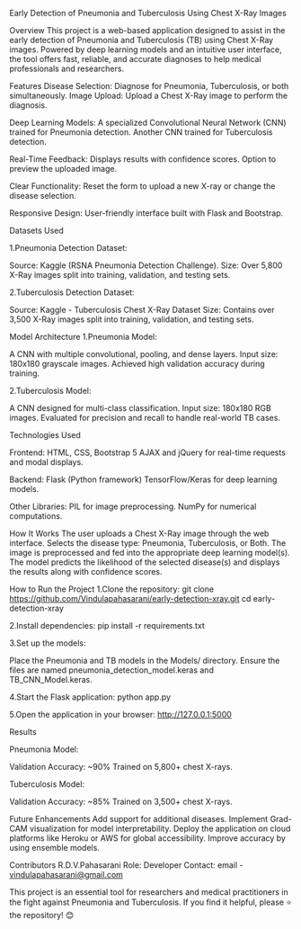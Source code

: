 Early Detection of Pneumonia and Tuberculosis Using Chest X-Ray Images

Overview
This project is a web-based application designed to assist in the early detection of Pneumonia and Tuberculosis (TB) using Chest X-Ray images. Powered by deep learning models and an intuitive user interface, the tool offers fast, reliable, and accurate diagnoses to help medical professionals and researchers.

Features
Disease Selection: Diagnose for Pneumonia, Tuberculosis, or both simultaneously.
Image Upload: Upload a Chest X-Ray image to perform the diagnosis.

Deep Learning Models:
A specialized Convolutional Neural Network (CNN) trained for Pneumonia detection.
Another CNN trained for Tuberculosis detection.

Real-Time Feedback:
Displays results with confidence scores.
Option to preview the uploaded image.

Clear Functionality: Reset the form to upload a new X-ray or change the disease selection.

Responsive Design: User-friendly interface built with Flask and Bootstrap.

Datasets Used

1.Pneumonia Detection Dataset:

Source: Kaggle (RSNA Pneumonia Detection Challenge).
Size: Over 5,800 X-Ray images split into training, validation, and testing sets.

2.Tuberculosis Detection Dataset:

Source: Kaggle - Tuberculosis Chest X-Ray Dataset
Size: Contains over 3,500 X-Ray images split into training, validation, and testing sets.

Model Architecture
1.Pneumonia Model:

A CNN with multiple convolutional, pooling, and dense layers.
Input size: 180x180 grayscale images.
Achieved high validation accuracy during training.

2.Tuberculosis Model:

A CNN designed for multi-class classification.
Input size: 180x180 RGB images.
Evaluated for precision and recall to handle real-world TB cases.

Technologies Used

Frontend:
HTML, CSS, Bootstrap 5
AJAX and jQuery for real-time requests and modal displays.

Backend:
Flask (Python framework)
TensorFlow/Keras for deep learning models.

Other Libraries:
PIL for image preprocessing.
NumPy for numerical computations.

How It Works
The user uploads a Chest X-Ray image through the web interface.
Selects the disease type: Pneumonia, Tuberculosis, or Both.
The image is preprocessed and fed into the appropriate deep learning model(s).
The model predicts the likelihood of the selected disease(s) and displays the results along with confidence scores.

How to Run the Project
1.Clone the repository:
git clone https://github.com/Vindulapahasarani/early-detection-xray.git
cd early-detection-xray

2.Install dependencies:
pip install -r requirements.txt

3.Set up the models:

Place the Pneumonia and TB models in the Models/ directory.
Ensure the files are named pneumonia_detection_model.keras and TB_CNN_Model.keras.

4.Start the Flask application:
python app.py

5.Open the application in your browser:
http://127.0.0.1:5000

Results

Pneumonia Model:

Validation Accuracy: ~90%
Trained on 5,800+ chest X-rays.

Tuberculosis Model:

Validation Accuracy: ~85%
Trained on 3,500+ chest X-rays.

Future Enhancements
Add support for additional diseases.
Implement Grad-CAM visualization for model interpretability.
Deploy the application on cloud platforms like Heroku or AWS for global accessibility.
Improve accuracy by using ensemble models.

Contributors
R.D.V.Pahasarani
Role: Developer
Contact: 
email - vindulapahasarani@gmail.com

This project is an essential tool for researchers and medical practitioners in the fight against Pneumonia and Tuberculosis. If you find it helpful, please ⭐ the repository! 😊
